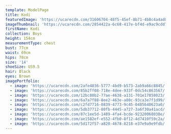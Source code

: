 ```yaml
---
template: ModelPage
title: Kodi
featuredImage: 'https://ucarecdn.com/31606704-48f5-45ef-8b71-4b8c4a4ad897/'
imageThumbnail: 'https://ucarecdn.com/2854422a-6c68-417e-bf4d-e9ac9cdd7520/'
firstName: Kodi
collection: Boys
height: 154cm
measurementType: chest
bust: 77cm
waist: 69cm
hips: 78cm
size: '14'
shoeSize: US9.5
hair: Black
eyes: Brown
imagePortfolio:
  - image: 'https://ucarecdn.com/2afe4036-5777-4bd9-b573-2ab9a66c8845/'
  - image: 'https://ucarecdn.com/85b2ff08-718e-4dee-933f-0dc54c863567/'
  - image: 'https://ucarecdn.com/12bc80b2-77ae-4638-a131-701e17858023/'
  - image: 'https://ucarecdn.com/6a7a7f88-8ee2-463e-a80c-93ca3e7f1d99/'
  - image: 'https://ucarecdn.com/c2fd7716-0839-4773-9c45-0485640623a0/'
  - image: 'https://ucarecdn.com/5db37712-80fb-4445-a727-3a6f30a41acd/'
  - image: 'https://ucarecdn.com/87c1ee5d-1489-4fa4-bcde-92320068038e/'
  - image: 'https://ucarecdn.com/ae1582ef-e552-4fb0-8f12-4d7410f59c2a/'
  - image: 'https://ucarecdn.com/5d172f57-a820-4678-8218-e37e9a9e9fdb/'
---
```


